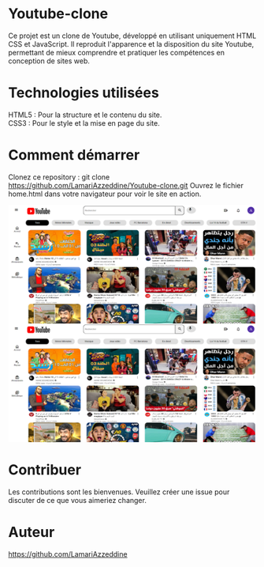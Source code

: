 # Youtube-clone
Ce projet est un clone de Youtube, développé en utilisant uniquement HTML CSS et JavaScript. Il reproduit l'apparence et la disposition du site Youtube, permettant de mieux comprendre et pratiquer les compétences en conception de sites web.

# Technologies utilisées
HTML5 : Pour la structure et le contenu du site.  
CSS3 : Pour le style et la mise en page du site.  

# Comment démarrer
Clonez ce repository : git clone https://github.com/LamariAzzeddine/Youtube-clone.git 
Ouvrez le fichier home.html dans votre navigateur pour voir le site en action.  

<img src="Youtube clone/Screenshot/Interface 1.png" alt="Screenshot" style="display: block; margin: 0 auto; zoom: 50%;" />
<img src="Youtube clone/Screenshot/Interface 1.png" alt="Screenshot" style="display: block; margin: 0 auto; zoom: 50%;" />


# Contribuer
Les contributions sont les bienvenues. Veuillez créer une issue pour discuter de ce que vous aimeriez changer.

# Auteur
https://github.com/LamariAzzeddine
